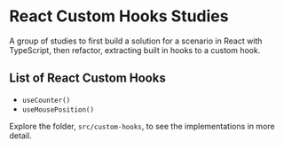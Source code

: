 # React Custom Hooks Studies

A group of studies to first build a solution for a scenario in React with TypeScript, then refactor, extracting built in hooks to a custom hook.

## List of React Custom Hooks

- `useCounter()`
- `useMousePosition()`

Explore the folder, `src/custom-hooks`, to see the implementations in more detail.

